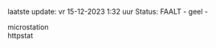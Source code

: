 laatste update: 
vr 15-12-2023  1:32   uur 
Status: FAALT - geel - 
<div class="service R">microstation</div><div class="service G">httpstat</div>